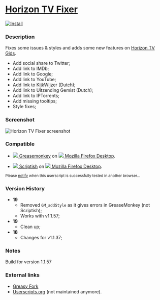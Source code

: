 # [Horizon TV Fixer](https://github.com/jerone/UserScripts/tree/master/Horizon_TV_Fixer)

[![Install](https://raw.github.com/jerone/UserScripts/master/_resources/Install-button.jpg)](https://github.com/jerone/UserScripts/raw/master/Horizon_TV_Fixer/155147.user.js)

### Description

Fixes some issues & styles and adds some new features on [Horizon TV Gids](https://www.horizon.tv/nl_nl/tv-gids.html).

* Add social share to Twitter;
* Add link to IMDb;
* Add link to Google;
* Add link to YouTube;
* Add link to KijkWijzer (Dutch);
* Add link to Uitzending Gemist (Dutch);
* Add link to IPTorrents;
* Add missing tooltips;
* Style fixes;

### Screenshot

![Horizon TV Fixer screenshot](https://raw.github.com/jerone/UserScripts/master/Horizon_TV_Fixer/screenshot.jpg)

### Compatible

- [![](https://raw.github.com/jerone/UserScripts/master/_resources/Greasemonkey.png) Greasemonkey](https://addons.mozilla.org/en-US/firefox/addon/greasemonkey/) on [![](https://raw.github.com/jerone/UserScripts/master/_resources/Firefox.png) Mozilla Firefox Desktop](http://www.mozilla.org/en-US/firefox/fx/#desktop).
* [![](https://raw.github.com/jerone/UserScripts/master/_resources/Scriptish.png) Scriptish](https://addons.mozilla.org/firefox/addon/scriptish/) on [![](https://raw.github.com/jerone/UserScripts/master/_resources/Firefox.png) Mozilla Firefox Desktop](http://www.mozilla.org/en-US/firefox/fx/#desktop).

<sub>Please [notify](https://github.com/jerone/UserScripts/issues/new?title=Userscript%20%3Cname%3E%20%28%3Cversion%3E%29%20also%20works%20in%20%3Cbrowser%3E%20on%20%3Cdesktop/device%3E) when this userscript is successfully tested in another browser...</sub>

### Version History

* **19**
    * Removed `GM_addStyle` as it gives errors in GreaseMonkey (not Scriptish);
    * Works with v1.1.57;
* **19**
    * Clean up;
* **18**
    * Changes for v1.1.37;

### Notes

Build for version 1.1.57

### External links

* [Greasy Fork](https://greasyfork.org/scripts/65)
* [Userscripts.org](http://userscripts.org/scripts/show/155147) (not maintained anymore).
